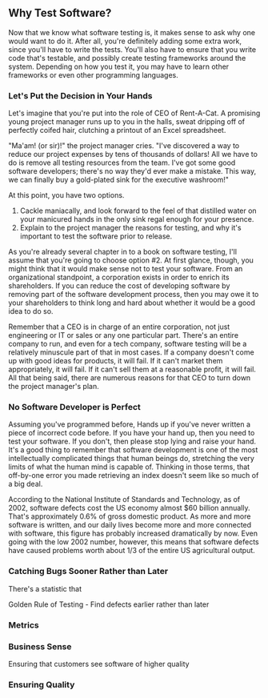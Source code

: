 ## Why Test Software?

Now that we know what software testing is, it makes sense to ask why one would want to do it.  After all, you're definitely adding some extra work, since you'll have to write the tests.  You'll also have to ensure that you write code that's testable, and possibly create testing frameworks around the system.  Depending on how you test it, you may have to learn other frameworks or even other programming languages.

### Let's Put the Decision in Your Hands

Let's imagine that you're put into the role of CEO of Rent-A-Cat.  A promising young project manager runs up to you in the halls, sweat dripping off of perfectly coifed hair, clutching a printout of an Excel spreadsheet.

"Ma'am! (or sir)!" the project manager cries.  "I've discovered a way to reduce our project expenses by tens of thousands of dollars!  All we have to do is remove all testing resources from the team.  I've got some good software developers; there's no way they'd ever make a mistake.  This way, we can finally buy a gold-plated sink for the executive washroom!"

At this point, you have two options.

1. Cackle maniacally, and look forward to the feel of that distilled water on your manicured hands in the only sink regal enough for your presence.
2. Explain to the project manager the reasons for testing, and why it's important to test the software prior to release.

As you're already several chapter in to a book on software testing, I'll assume that you're going to choose option #2.  At first glance, though, you might think that it would make sense not to test your software.  From an organizational standpoint, a corporation exists in order to enrich its shareholders.  If you can reduce the cost of developing software by removing part of the software development process, then you may owe it to your shareholders to think long and hard about whether it would be a good idea to do so.

Remember that a CEO is in charge of an entire corporation, not just engineering or IT or sales or any one particular part.  There's an entire company to run, and even for a tech company, software testing will be a relatively minuscule part of that in most cases.  If a company doesn't come up with good ideas for products, it will fail.  If it can't market them appropriately, it will fail.  If it can't sell them at a reasonable profit, it will fail.  All that being said, there are numerous reasons for that CEO to turn down the project manager's plan.

### No Software Developer is Perfect

Assuming you've programmed before, Hands up if you've never written a piece of incorrect code before.  If you have your hand up, then you need to test your software.  If you don't, then please stop lying and raise your hand.  It's a good thing to remember that software development is one of the most intellectually complicated things that human beings do, stretching the very limits of what the human mind is capable of.  Thinking in those terms, that off-by-one error you made retrieving an index doesn't seem like so much of a big deal.

According to the National Institute of Standards and Technology, as of 2002, software defects cost the US economy almost $60 billion annually.  That's approximately 0.6% of gross domestic product.  As more and more software is written, and our daily lives become more and more connected with software, this figure has probably increased dramatically by now.  Even going with the low 2002 number, however, this means that software defects have caused problems worth about 1/3 of the entire US agricultural output.

### Catching Bugs Sooner Rather than Later

There's a statistic that

Golden Rule of Testing - Find defects earlier rather than later

### Metrics

### Business Sense
Ensuring that customers see software of higher quality

### Ensuring Quality
